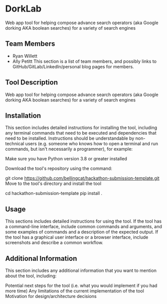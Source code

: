# DorkLab
Web app tool for helping compose advance search operators (aka Google dorking AKA boolean searches) for a variety of search engines

## Team Members
* Ryan Willett
* Ally Petitt
This section is a list of team members, and possibly links to GitHub/GitLab/LinkedIn/personal blog pages for members.

## Tool Description
Web app tool for helping compose advance search operators (aka Google dorking AKA boolean searches) for a variety of search engines

## Installation
This section includes detailed instructions for installing the tool, including any terminal commands that need to be executed and dependencies that need to be installed. Instructions should be understandable by non-technical users (e.g. someone who knows how to open a terminal and run commands, but isn't necessarily a programmer), for example:

Make sure you have Python version 3.8 or greater installed

Download the tool's repository using the command:

 git clone https://github.com/bellingcat/hackathon-submission-template.git
Move to the tool's directory and install the tool

 cd hackathon-submission-template
 pip install .

## Usage
This sections includes detailed instructions for using the tool. If the tool has a command-line interface, include common commands and arguments, and some examples of commands and a description of the expected output. If the tool has a graphical user interface or a browser interface, include screenshots and describe a common workflow.

## Additional Information
This section includes any additional information that you want to mention about the tool, including:

Potential next steps for the tool (i.e. what you would implement if you had more time)
Any limitations of the current implementation of the tool
Motivation for design/architecture decisions